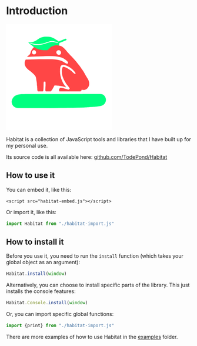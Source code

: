 # Introduction

![](.gitbook/assets/Habitat@0.5x.png)

Habitat is a collection of JavaScript tools and libraries that I have built up for my personal use.

Its source code is all available here: [github.com/TodePond/Habitat](https://github.com/TodePond/Habitat)

## How to use it

You can embed it, like this:

```markup
<script src="habitat-embed.js"></script>
```

Or import it, like this:

```javascript
import Habitat from "./habitat-import.js"
```

## How to install it

Before you use it, you need to run the `install` function (which takes your global object as an argument):

```javascript
Habitat.install(window)
```

Alternatively, you can choose to install specific parts of the library. This just installs the console features:

```javascript
Habitat.Console.install(window)
```

Or, you can import specific global functions:

```javascript
import {print} from "./habitat-import.js"
```

There are more examples of how to use Habitat in the [examples](https://github.com/l2wilson94/Habitat/tree/main/examples) folder.
